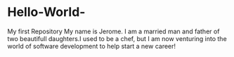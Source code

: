 # Hello-World-
My first Repository
My name is Jerome. I am a married man and father of two beautifull daughters.I used to be a chef, but I  am now venturing into the world of software development to help start a new career!
